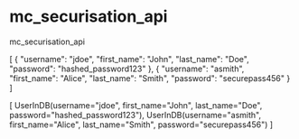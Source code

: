 # mc_securisation_api
mc_securisation_api



[
    {
        "username": "jdoe",
        "first_name": "John",
        "last_name": "Doe",
        "password": "hashed_password123"
    },
    {
        "username": "asmith",
        "first_name": "Alice",
        "last_name": "Smith",
        "password": "securepass456"
    }
]


[
    UserInDB(username="jdoe", first_name="John", last_name="Doe", password="hashed_password123"),
    UserInDB(username="asmith", first_name="Alice", last_name="Smith", password="securepass456")
]
